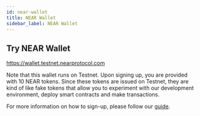```yaml
---
id: near-wallet
title: NEAR Wallet
sidebar_label: NEAR Wallet
---
```


## Try NEAR Wallet

https://wallet.testnet.nearprotocol.com

Note that this wallet runs on Testnet. Upon signing up, you are provided with 10 NEAR tokens. Since these tokens are issued on Testnet, they are kind of like fake tokens that allow you to experiment with our development environment, deploy smart contracts and make transactions.

For more information on how to sign-up, please follow our [guide](/docs/local-setup/create-account).